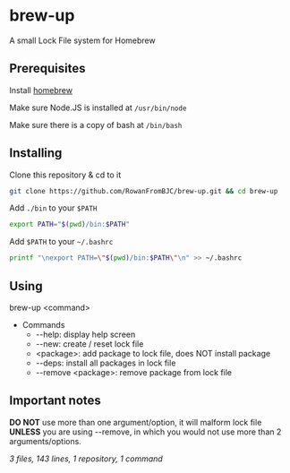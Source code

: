 # brew-up
A small Lock File system for Homebrew

## Prerequisites
Install [homebrew](https://brew.sh)

Make sure Node.JS is installed at `/usr/bin/node`

Make sure there is a copy of bash at `/bin/bash`
## Installing
Clone this repository &amp; cd to it
```bash
git clone https://github.com/RowanFromBJC/brew-up.git && cd brew-up
```
Add `./bin` to your `$PATH`
```bash
export PATH="$(pwd)/bin:$PATH"
```
Add `$PATH` to your `~/.bashrc`
```bash
printf "\nexport PATH=\"$(pwd)/bin:$PATH\"\n" >> ~/.bashrc
```
## Using
brew-up &lt;command&gt;
* Commands
  - --help: display help screen
  - --new: create / reset lock file
  - &lt;package&gt;: add package to lock file, does NOT install package
  - --deps: install all packages in lock file
  - --remove &lt;package&gt;: remove package from lock file
## Important notes
__DO NOT__ use more than one argument/option, it will malform lock file __UNLESS__ you are using --remove, in which you would not use more than 2 arguments/options.

_3 files, 143 lines, 1 repository, 1 command_
